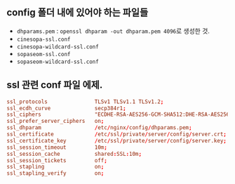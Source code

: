
## config 폴더 내에 있어야 하는 파일들

- `dhparams.pem` : `openssl dhparam -out dhparam.pem 4096`로 생성한 것.
- `cinesopa-ssl.conf`
- `cinesopa-wildcard-ssl.conf`
- `sopaseom-ssl.conf`
- `sopaseom-wildcard-ssl.conf`

## ssl 관련 conf 파일 에제.

```conf
ssl_protocols               TLSv1 TLSv1.1 TLSv1.2;
ssl_ecdh_curve              secp384r1;
ssl_ciphers                 "ECDHE-RSA-AES256-GCM-SHA512:DHE-RSA-AES256-GCM-SHA512:ECDHE-RSA-AES256-GCM-SHA384:DHE-RSA-AES256-GCM-SHA384:ECDHE-RSA-AES256-SHA384 OLD_TLS_ECDHE_ECDSA_WITH_CHACHA20_POLY1305_SHA256 OLD_TLS_ECDHE_RSA_WITH_CHACHA20_POLY1305_SHA256";
ssl_prefer_server_ciphers   on;
ssl_dhparam                 /etc/nginx/config/dhparams.pem;
ssl_certificate             /etc/ssl/private/server/config/server.crt;
ssl_certificate_key         /etc/ssl/private/server/config/server.key;
ssl_session_timeout         10m;
ssl_session_cache           shared:SSL:10m;
ssl_session_tickets         off;
ssl_stapling                on;
ssl_stapling_verify         on;
```